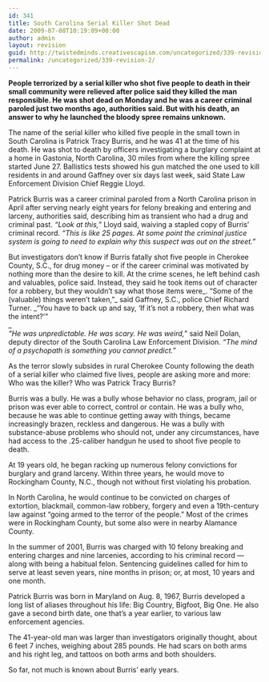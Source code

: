 ```yaml
---
id: 341
title: South Carolina Serial Killer Shot Dead
date: 2009-07-08T10:19:09+00:00
author: admin
layout: revision
guid: http://twistedminds.creativescapism.com/uncategorized/339-revision-2/
permalink: /uncategorized/339-revision-2/
---
```

<p class="dropcap-first">
  <strong>People terrorized by a serial killer who shot five people to death in their small community were relieved after police said they killed the man responsible. He was shot dead on Monday and he was a career criminal paroled just two months ago, authorities said. But with his death, an answer to why he launched the bloody spree remains unknown. </strong>
</p>

The name of the serial killer who killed five people in the small town in South Carolina is Patrick Tracy Burris, and he was 41 at the time of his death. He was shot to death by officers investigating a burglary complaint at a home in Gastonia, North Carolina, 30 miles from where the killing spree started June 27. Ballistics tests showed his gun matched the one used to kill residents in and around Gaffney over six days last week, said State Law Enforcement Division Chief Reggie Lloyd. 

Patrick Burris was a career criminal paroled from a North Carolina prison in April after serving nearly eight years for felony breaking and entering and larceny, authorities said, describing him as transient who had a drug and criminal past. _&#8220;Look at this,_&#8221; Lloyd said, waiving a stapled copy of Burris&#8217; criminal record. _&#8220;This is like 25 pages. At some point the criminal justice system is going to need to explain why this suspect was out on the street.&#8221;_

But investigators don&#8217;t know if Burris fatally shot five people in Cherokee County, S.C., for drug money – or if the career criminal was motivated by nothing more than the desire to kill. At the crime scenes, he left behind cash and valuables, police said. Instead, they said he took items out of character for a robbery, but they wouldn&#8217;t say what those items were_. “Some of the (valuable) things weren&#8217;t taken,”_ said Gaffney, S.C., police Chief Richard Turner. _“You have to back up and say, ‘If it&#8217;s not a robbery, then what was the intent?&#8217;”  
_  
_&#8220;He was unpredictable. He was scary. He was weird,_&#8221; said Neil Dolan, deputy director of the South Carolina Law Enforcement Division.  _“The mind of a psychopath is something you cannot predict.”_

As the terror slowly subsides in rural Cherokee County following the death of a serial killer who claimed five lives, people are asking more and more: Who was the killer? Who was Patrick Tracy Burris?

<!--more-->

Burris was a bully. He was a bully whose behavior no class, program, jail or prison was ever able to correct, control or contain. He was a bully who, because he was able to continue getting away with things, became increasingly brazen, reckless and dangerous. He was a bully with substance-abuse problems who should not, under any circumstances, have had access to the .25-caliber handgun he used to shoot five people to death.

At 19 years old, he began racking up numerous felony convictions for burglary and grand larceny. Within three years, he would move to Rockingham County, N.C., though not without first violating his probation.

In North Carolina, he would continue to be convicted on charges of extortion, blackmail, common-law robbery, forgery and even a 19th-century law against &#8220;going armed to the terror of the people.&#8221; Most of the crimes were in Rockingham County, but some also were in nearby Alamance County.

In the summer of 2001, Burris was charged with 10 felony breaking and entering charges and nine larcenies, according to his criminal record &#8212; along with being a habitual felon. Sentencing guidelines called for him to serve at least seven years, nine months in prison; or, at most, 10 years and one month.

Patrick Burris was born in Maryland on Aug. 8, 1967, Burris developed a long list of aliases throughout his life: Big Country, Bigfoot, Big One. He also gave a second birth date, one that&#8217;s a year earlier, to various law enforcement agencies.

The 41-year-old man was larger than investigators originally thought, about 6 feet 7 inches, weighing about 285 pounds. He had scars on both arms and his right leg, and tattoos on both arms and both shoulders.

So far, not much is known about Burris&#8217; early years.
